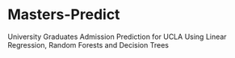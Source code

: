 # Masters-Predict
University Graduates Admission Prediction for UCLA
Using Linear Regression, Random Forests and Decision Trees
